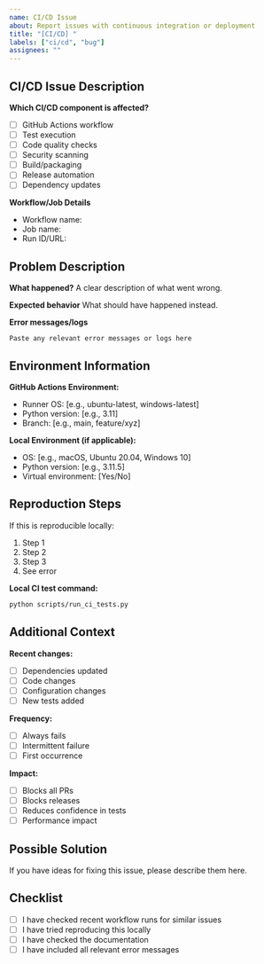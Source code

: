 ```yaml
---
name: CI/CD Issue
about: Report issues with continuous integration or deployment
title: "[CI/CD] "
labels: ["ci/cd", "bug"]
assignees: ""
---
```


## CI/CD Issue Description

**Which CI/CD component is affected?**

- [ ] GitHub Actions workflow
- [ ] Test execution
- [ ] Code quality checks
- [ ] Security scanning
- [ ] Build/packaging
- [ ] Release automation
- [ ] Dependency updates

**Workflow/Job Details**

- Workflow name:
- Job name:
- Run ID/URL:

## Problem Description

**What happened?**
A clear description of what went wrong.

**Expected behavior**
What should have happened instead.

**Error messages/logs**

```
Paste any relevant error messages or logs here
```

## Environment Information

**GitHub Actions Environment:**

- Runner OS: [e.g., ubuntu-latest, windows-latest]
- Python version: [e.g., 3.11]
- Branch: [e.g., main, feature/xyz]

**Local Environment (if applicable):**

- OS: [e.g., macOS, Ubuntu 20.04, Windows 10]
- Python version: [e.g., 3.11.5]
- Virtual environment: [Yes/No]

## Reproduction Steps

If this is reproducible locally:

1. Step 1
2. Step 2
3. Step 3
4. See error

**Local CI test command:**

```bash
python scripts/run_ci_tests.py
```

## Additional Context

**Recent changes:**

- [ ] Dependencies updated
- [ ] Code changes
- [ ] Configuration changes
- [ ] New tests added

**Frequency:**

- [ ] Always fails
- [ ] Intermittent failure
- [ ] First occurrence

**Impact:**

- [ ] Blocks all PRs
- [ ] Blocks releases
- [ ] Reduces confidence in tests
- [ ] Performance impact

## Possible Solution

If you have ideas for fixing this issue, please describe them here.

## Checklist

- [ ] I have checked recent workflow runs for similar issues
- [ ] I have tried reproducing this locally
- [ ] I have checked the documentation
- [ ] I have included all relevant error messages
